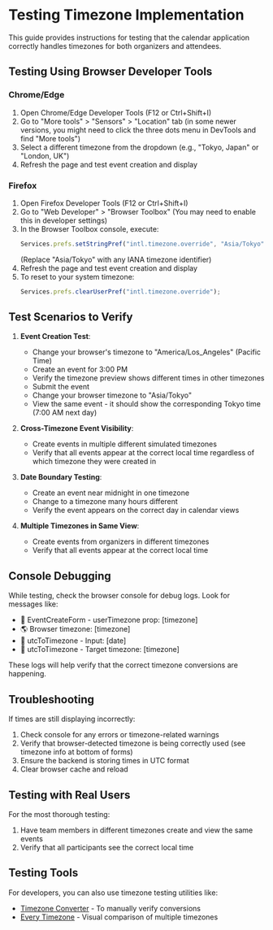 # Testing Timezone Implementation

This guide provides instructions for testing that the calendar application correctly handles timezones for both organizers and attendees.

## Testing Using Browser Developer Tools

### Chrome/Edge
1. Open Chrome/Edge Developer Tools (F12 or Ctrl+Shift+I)
2. Go to "More tools" > "Sensors" > "Location" tab (in some newer versions, you might need to click the three dots menu in DevTools and find "More tools")
3. Select a different timezone from the dropdown (e.g., "Tokyo, Japan" or "London, UK")
4. Refresh the page and test event creation and display

### Firefox
1. Open Firefox Developer Tools (F12 or Ctrl+Shift+I)
2. Go to "Web Developer" > "Browser Toolbox" (You may need to enable this in developer settings)
3. In the Browser Toolbox console, execute:
   ```javascript
   Services.prefs.setStringPref("intl.timezone.override", "Asia/Tokyo");
   ```
   (Replace "Asia/Tokyo" with any IANA timezone identifier)
4. Refresh the page and test event creation and display
5. To reset to your system timezone:
   ```javascript
   Services.prefs.clearUserPref("intl.timezone.override");
   ```

## Test Scenarios to Verify

1. **Event Creation Test**:
   - Change your browser's timezone to "America/Los_Angeles" (Pacific Time)
   - Create an event for 3:00 PM
   - Verify the timezone preview shows different times in other timezones
   - Submit the event
   - Change your browser timezone to "Asia/Tokyo"
   - View the same event - it should show the corresponding Tokyo time (7:00 AM next day)

2. **Cross-Timezone Event Visibility**:
   - Create events in multiple different simulated timezones
   - Verify that all events appear at the correct local time regardless of which timezone they were created in

3. **Date Boundary Testing**:
   - Create an event near midnight in one timezone
   - Change to a timezone many hours different
   - Verify the event appears on the correct day in calendar views

4. **Multiple Timezones in Same View**:
   - Create events from organizers in different timezones
   - Verify that all events appear at the correct local time

## Console Debugging

While testing, check the browser console for debug logs. Look for messages like:
- 🔧 EventCreateForm - userTimezone prop: [timezone]
- 🌎 Browser timezone: [timezone]
- 📅 utcToTimezone - Input: [date]
- 📅 utcToTimezone - Target timezone: [timezone]

These logs will help verify that the correct timezone conversions are happening.

## Troubleshooting

If times are still displaying incorrectly:
1. Check console for any errors or timezone-related warnings
2. Verify that browser-detected timezone is being correctly used (see timezone info at bottom of forms)
3. Ensure the backend is storing times in UTC format
4. Clear browser cache and reload

## Testing with Real Users

For the most thorough testing:
1. Have team members in different timezones create and view the same events
2. Verify that all participants see the correct local time

## Testing Tools

For developers, you can also use timezone testing utilities like:
- [Timezone Converter](https://www.timeanddate.com/worldclock/converter.html) - To manually verify conversions
- [Every Timezone](https://everytimezone.com/) - Visual comparison of multiple timezones